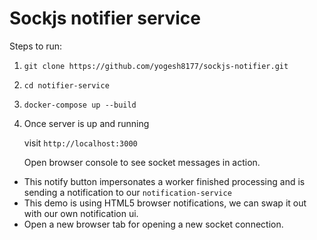 # Sockjs notifier service

Steps to run:

1. `git clone https://github.com/yogesh8177/sockjs-notifier.git`

2. `cd notifier-service`

3. `docker-compose up --build`

4. Once server is up and running

    visit `http://localhost:3000`

    Open browser console to see socket messages in action.


- This notify button impersonates a worker finished processing and is sending a notification to our `notification-service`
- This demo is using HTML5 browser notifications, we can swap it out with our own notification ui.</li>
- Open a new browser tab for opening a new socket connection.</li>
